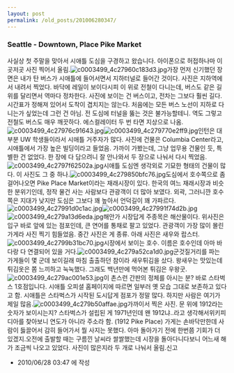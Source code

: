 ```yaml
---
layout: post
permalink: /old_posts/201006280347/
---
```


### Seattle - Downtown, Place Pike Market


사실상 첫 주말을 맞아서 시애틀 도심을 구경하고 왔습니다. 아이폰으로 허접하나마 이곳저곳 사진 찍어서 올림.![c0003499_4c27960c183d3.jpg](201006280347/c0003499_4c27960c183d3.jpg)가장 먼저 신기했던 장면은 내가 탄 버스가 시애틀에 들어서면서 지하터널로 들어간 것이다. 사진은 지하역에서 내려서 찍었다. 바닥에 레일이 보이다시피 이 위로 전철이 다니는데, 버스도 같은 길 위를 달리면서 역마다 정차한다. 사진에 보이는 건 버스이고, 전차는 그보다 훨씬 길다. 시간표가 정해져 있어서 도착이 겹치지는 않는다. 처음에는 모든 버스 노선이 지하로 다니는가 싶었는데 그런 건 아님. 전 도심에 터널을 뚫는 것은 불가능할테니. 역도 그렇고 전철도 버스도 매우 깨끗하다. 에스컬레이터 두 번 타면 지상으로 나옴.![c0003499_4c27976c91643.jpg](201006280347/c0003499_4c27976c91643.jpg)![c0003499_4c279770e2ff9.jpg](201006280347/c0003499_4c279770e2ff9.jpg)인턴은 대부분 UW 학생들이라서 시애틀 거주자가 많다. 사진에 건물은 Columbia Center라고, 시애틀에서 가장 높은 빌딩이라고 들었음. 가까이 가봤는데, 그냥 업무용 건물인 듯, 특별한 건 없었다. 한 장에 다 담으려니 잘 안나와서 두 장으로 나눠서 다시 찍었음.![c0003499_4c2797f62502a.jpg](201006280347/c0003499_4c2797f62502a.jpg)시애틀 도심엔 생각외로 기묘한 형태의 건물이 많다. 이 사진도 그 중 하나.![c0003499_4c279850bfc76.jpg](201006280347/c0003499_4c279850bfc76.jpg)도심에서 호수쪽으로 좀 걸어나오면 Pike Place Market이라는 재래시장이 있다. 한국의 여느 재래시장과 비슷한 분위기인데, 정작 물건 사는 사람보다 관광객이 더 많아 보였다. 외곽, 그러니깐 호수쪽은 지대가 낮지만 도심은 그보다 꽤 높아서 언덕길이 꽤 가파르다.![c0003499_4c27991d0c1ac.jpg](201006280347/c0003499_4c27991d0c1ac.jpg)![c0003499_4c27991f74d2b.jpg](201006280347/c0003499_4c27991f74d2b.jpg)![c0003499_4c279a13d6eda.jpg](201006280347/c0003499_4c279a13d6eda.jpg)해안가 시장답게 주종목은 해산물이다. 위사진은 입구 바로 앞에 있는 점포인데, 큰 연어를 통채로 팔고 있었다. 관광객이 가장 많이 몰린 가게라 사진 찍기 힘들었음. 중간 사진은 게 종류. 아래 사진은 새우와 랍스터.![c0003499_4c2799b31bc70.jpg](201006280347/c0003499_4c2799b31bc70.jpg)시장에서 보이는 호수. 이름은 호수인데 아마 바다랑 다 연결되어 있을 거다.![c0003499_4c279a52ca1d0.jpg](201006280347/c0003499_4c279a52ca1d0.jpg)군것질거리를 파는 가게들이 몇 군데 보이길래 마침 출출하던 참이라 새우튀김을 샀다. 왕새우는 맛있는데 튀김옷은 쫌 느끼하고 눅눅했다. 그래도 백년만에 먹어본 튀김은 우왕굿.![c0003499_4c279ac001e53.jpg](201006280347/c0003499_4c279ac001e53.jpg)이 촌스런 간판의 정체를 아시는 분? 바로 스타벅스 1호점입니다. 시애틀 오피셜 홈페이지에 따르면 일부러 옛 모습 그대로 보존하고 있다고 함. 시애틀은 스타벅스가 시작된 도시답게 점포가 정말 많다. 하지만 사람은 여기가 제일 많음.![c0003499_4c279b50affae.jpg](201006280347/c0003499_4c279b50affae.jpg)가까이서 찍은 사진. 문 위에 1912라는 숫자가 보이시는지? 스타벅스가 설립된 게 1971년인데 왠 1912냐..라고 생각해서위키피디아를 찾아보니 연도가 아니라 주소라 함. (1912 Pike Place) 가게는 손바닥만한데 사람이 듫끌어서 감히 들어가서 뭘 사지는 못했다. 아마 돌아가기 전에 한번쯤 기회가 더 있겠지.오전에 출발할 때는 구름낀 날씨라 쌀쌀했는데 시장을 돌아다니다보니 어느새 해가 조금씩 나오고 있었다. 사진이 많은지라 두 개로 나눠서 올림.신고


- 2010/06/28 03:47 에 작성